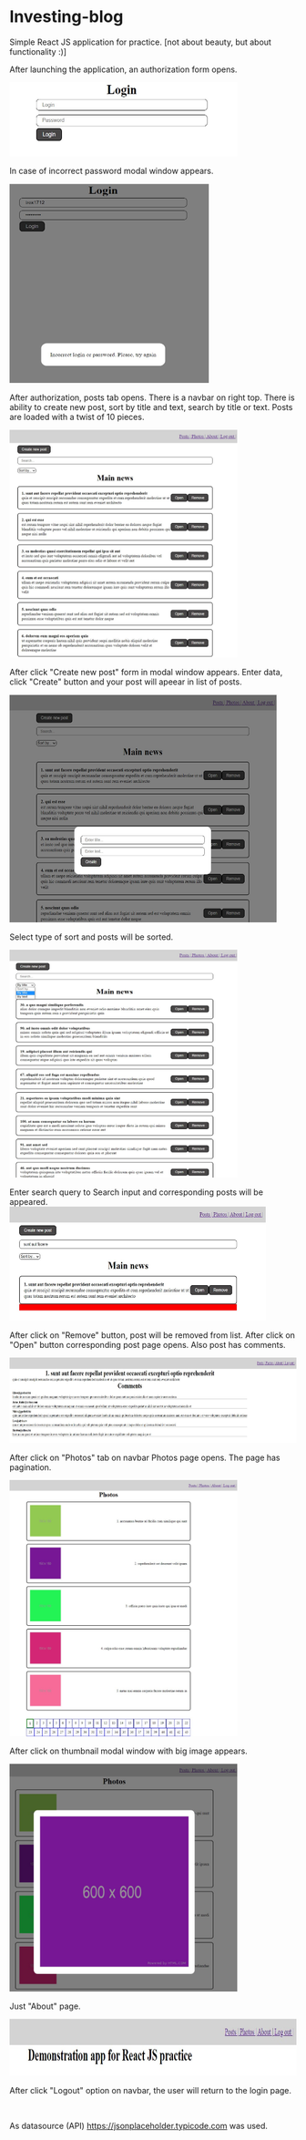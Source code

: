 # Investing-blog

Simple React JS application for practice. [not about beauty, but about functionality :)]

After launching the application, an authorization form opens.

<img src="./assets/login.jpg" width="400" height="130">
<br>

In case of incorrect password modal window appears.

<img src="./assets/error.jpg" width="350" height="350">
<br>

After authorization, posts tab opens. There is a navbar on right top.
There is ability to create new post, sort by title and text, search by title or text.
Posts are loaded with a twist of 10 pieces.

<img src="./assets/posts.jpg" width="400" height="400">
<br>

After click "Create new post" form in modal window appears.
Enter data, click "Create" button and your post will apeear in list of posts.

<img src="./assets/create.jpg" width="470" height="400">
<br>

Select type of sort and posts will be sorted.

<img src="./assets/sort.jpg" width="400" height="400">
<br>

Enter search query to Search input and corresponding posts will be appeared.
<img src="./assets/search.jpg" width="450" height="200">
<br>

After click on "Remove" button, post will be removed from list.
After click on "Open" button corresponding post page opens.
Also post has comments.

<img src="./assets/post_comments.jpg" width="580" height="150">
<br>

After click on "Photos" tab on navbar Photos page opens.
The page has pagination.

<img src="./assets/photos.jpg" width="400" height="450">
<br>

After click on thumbnail modal window with big image appears.

<img src="./assets/big_photo.jpg" width="400" height="400">
<br>

Just "About" page.

<img src="./assets/about.jpg" width="600" height="100">
<br>

After click "Logout" option on navbar, the user will return to the login page.

<br>

As datasource (API) https://jsonplaceholder.typicode.com was used.